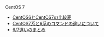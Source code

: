 CentOS 7

- [CentOS6とCentOS7の比較表](http://qiita.com/sion_cojp/items/115e1671fcbc8f214aee)
- [CentOS7系と6系のコマンドの違いについて](http://qiita.com/shotaTsuge/items/9f337bad9f73c3953af1)
- [6/7違いのまとめ](http://urashita.com/archives/1538)
